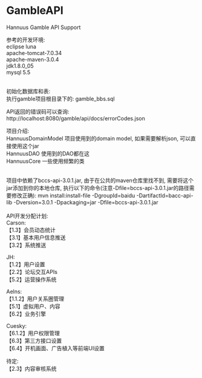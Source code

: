 # GambleAPI
Hannuus Gamble API Support

参考的开发环境:</br>
eclipse luna</br>
apache-tomcat-7.0.34</br>
apache-maven-3.0.4</br>
jdk1.8.0_05</br>
mysql 5.5</br>
</br>

初始化数据库和表: </br>
	执行gamble项目根目录下的: gamble_bbs.sql</br>

API返回的错误码可以查询:</br>
	http://localhost:8080/gamble/api/docs/errorCodes.json</br>


项目介绍:</br>
	HannuusDomainModel  项目使用到的domain model, 如果需要解析json, 可以直接使用这个jar</br>
	HannuusDAO 使用到的DAO都在这</br>
	HannuusCore 一些使用频繁的类</br>

<br>
项目中依赖了bccs-api-3.0.1.jar, 由于在公共的maven仓库里找不到, 需要将这个jar添加到你的本地仓库, 执行以下的命令(注意-Dfile=bccs-api-3.0.1.jar的路径需要修改正确):
mvn install:install-file -DgroupId=baidu -DartifactId=bacc-api-lib -Dversion=3.0.1 -Dpackaging=jar -Dfile=bccs-api-3.0.1.jar
<br>
</br>
API开发分配计划:</br>
Carson: </br>
【1.3】会员动态统计</br>
【3.1】基本用户信息推送</br>
【3.2】系统推送</br>

JH:</br>
 【1.2】用户设置</br>
 【2.2】论坛交互APIs</br>
 【5.2】运营操作系统</br>
 
Aelns:</br>
【1.1.2】用户关系圈管理</br>
【5.1】虚拟用户、内容</br>
【6.2】业务引擎 </br>

Cuesky: </br>
 【6.1.2】用户权限管理</br>
 【6.3】第三方接口设置</br>
 【6.4】开机画面、广告植入等前端UI设置</br>

待定: </br>
【2.3】内容审核系统</br>
